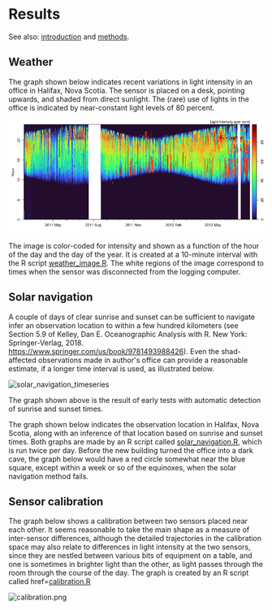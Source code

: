 # Results

See also: [introduction](index.md) and [methods](methods.md).

## Weather

The graph shown below indicates recent variations in light intensity in an
office in Halifax, Nova Scotia.   The sensor is placed on a desk, pointing
upwards, and shaded from direct sunlight.  The (rare) use of lights in the
office is indicated by near-constant light levels of 80 percent.

![a weather_image.png](weather_image.png)

The image is color-coded for intensity and shown as a function of the hour of
the day and the day of the year.  It is created at a 10-minute interval with
the R script <a href="code/weather_image.R">weather_image.R</a>.  The white
regions of the image correspond to times when the sensor was disconnected from
the logging computer.


## Solar navigation

A couple of days of clear sunrise and sunset can be sufficient to navigate
infer an observation location to within a few hundred kilometers (see Section
5.9 of Kelley, Dan E. Oceanographic Analysis with R. New York: Springer-Verlag,
2018.  https://www.springer.com/us/book/9781493988426).  Even the shad-affected
       observations made in author\'s office can provide a reasonable estimate,
if a longer time interval is used, as illustrated below.

![solar_navigation_timeseries]([solar_navigation_timeseries.png)

The graph shown above is the result of early tests with automatic detection of
sunrise and sunset times.

The graph shown below indicates the observation location in Halifax, Nova
Scotia, along with an inference of that location based on sunrise and sunset
times.  Both graphs are made by an R script called
[solar_navigation.R](code/solar_navigation.R), which is run twice per day.
Before the new building turned the office into a dark cave, the graph below
would have a red circle somewhat near the blue square, except within a week or
so of the equinoxes, when the solar navigation method fails.


## Sensor calibration

The graph below shows a calibration between two sensors placed near each other.
It seems reasonable to take the main shape as a measure of inter-sensor
differences, although the detailed trajectories in the calibration space may
also relate to differences in light intensity at the two sensors, since they
are nestled between various bits of equipment on a table, and one is sometimes
in brighter light than the other, as light passes through the room through the
course of the day.  The graph is created by an R script called
href=[calibration.R](code/calibration.R)

![calibration.png](code/calibration.png)

